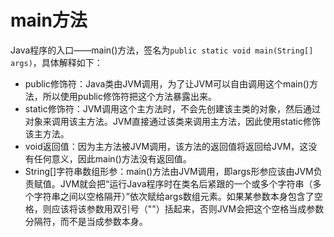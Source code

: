 # main方法

Java程序的入口——main()方法，签名为`public static void main(String[] args)`，具体解释如下：
* public修饰符：Java类由JVM调用，为了让JVM可以自由调用这个main()方法，所以使用public修饰符把这个方法暴露出来。
* static修饰符：JVM调用这个主方法时，不会先创建该主类的对象，然后通过对象来调用该主方法。JVM直接通过该类来调用主方法，因此使用static修饰该主方法。
* void返回值：因为主方法被JVM调用，该方法的返回值将返回给JVM，这没有任何意义，因此main()方法没有返回值。
* String[]字符串数组形参：main()方法由JVM调用，即args形参应该由JVM负责赋值。JVM就会把“运行Java程序时在类名后紧跟的一个或多个字符串（多个字符串之间以空格隔开）”依次赋给args数组元素。如果某参数本身包含了空格，则应该将该参数用双引号（""）括起来，否则JVM会把这个空格当成参数分隔符，而不是当成参数本身。